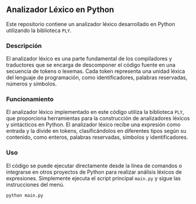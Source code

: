 ## Analizador Léxico en Python

Este repositorio contiene un analizador léxico desarrollado en Python utilizando la biblioteca `PLY`.

### Descripción

El analizador léxico es una parte fundamental de los compiladores y traductores que se encarga de descomponer el código fuente en una secuencia de tokens o lexemas. Cada token representa una unidad léxica del lenguaje de programación, como identificadores, palabras reservadas, números y símbolos.

### Funcionamiento

El analizador léxico implementado en este código utiliza la biblioteca `PLY`, que proporciona herramientas para la construcción de analizadores léxicos y sintácticos en Python. El analizador léxico recibe una expresión como entrada y la divide en tokens, clasificándolos en diferentes tipos según su contenido, como enteros, palabras reservadas, símbolos y identificadores.

### Uso

El código se puede ejecutar directamente desde la línea de comandos o integrarse en otros proyectos de Python para realizar análisis léxicos de expresiones. Simplemente ejecuta el script principal `main.py` y sigue las instrucciones del menú.

```bash
python main.py

